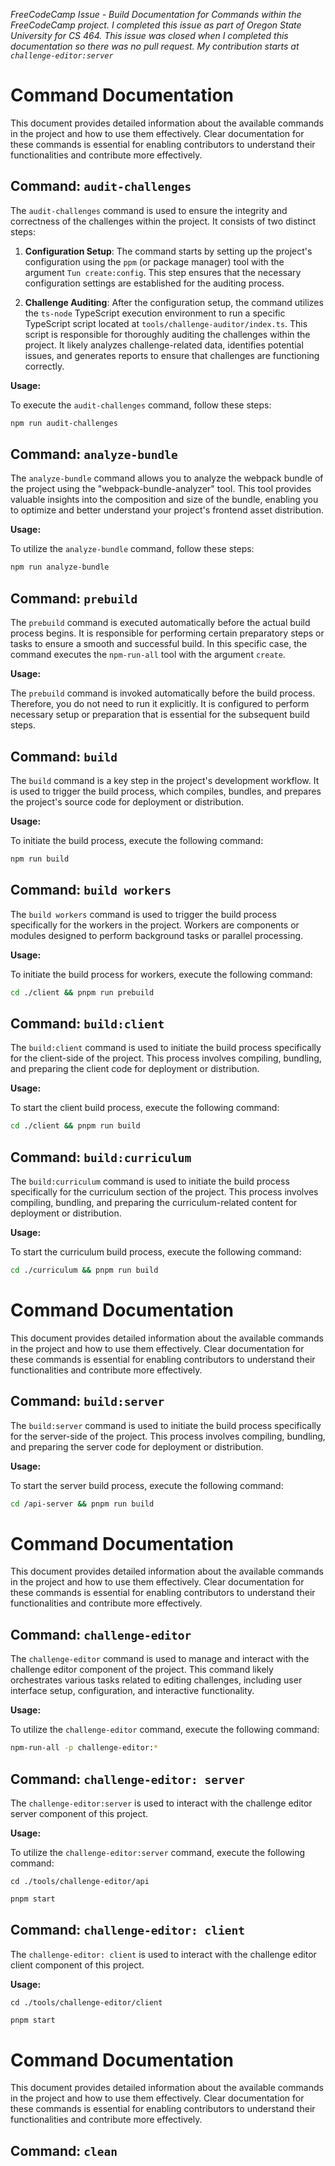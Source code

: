 _FreeCodeCamp Issue - Build Documentation for Commands within the FreeCodeCamp project.  I completed this issue as part of Oregon State
University for CS 464.  This issue was closed when I completed this documentation so there was no pull request. My contribution
starts at `challenge-editor:server`_
# Command Documentation

This document provides detailed information about the available commands in the project and how to use them effectively. Clear documentation for these commands is essential for enabling contributors to understand their functionalities and contribute more effectively.

## Command: `audit-challenges`

The `audit-challenges` command is used to ensure the integrity and correctness of the challenges within the project. It consists of two distinct steps:

1. **Configuration Setup**: The command starts by setting up the project's configuration using the `ppm` (or package manager) tool with the argument `Tun create:config`. This step ensures that the necessary configuration settings are established for the auditing process.

2. **Challenge Auditing**: After the configuration setup, the command utilizes the `ts-node` TypeScript execution environment to run a specific TypeScript script located at `tools/challenge-auditor/index.ts`. This script is responsible for thoroughly auditing the challenges within the project. It likely analyzes challenge-related data, identifies potential issues, and generates reports to ensure that challenges are functioning correctly.

**Usage:**

To execute the `audit-challenges` command, follow these steps:

```bash
npm run audit-challenges

```

## Command: `analyze-bundle`

The `analyze-bundle` command allows you to analyze the webpack bundle of the project using the "webpack-bundle-analyzer" tool. This tool provides valuable insights into the composition and size of the bundle, enabling you to optimize and better understand your project's frontend asset distribution.

**Usage:**

To utilize the `analyze-bundle` command, follow these steps:

```bash
npm run analyze-bundle
```

## Command: `prebuild`

The `prebuild` command is executed automatically before the actual build process begins. It is responsible for performing certain preparatory steps or tasks to ensure a smooth and successful build. In this specific case, the command executes the `npm-run-all` tool with the argument `create`.

**Usage:**

The `prebuild` command is invoked automatically before the build process. Therefore, you do not need to run it explicitly. It is configured to perform necessary setup or preparation that is essential for the subsequent build steps.


## Command: `build`

The `build` command is a key step in the project's development workflow. It is used to trigger the build process, which compiles, bundles, and prepares the project's source code for deployment or distribution.

**Usage:**

To initiate the build process, execute the following command:

```bash
npm run build

```

## Command: `build workers`

The `build workers` command is used to trigger the build process specifically for the workers in the project. Workers are components or modules designed to perform background tasks or parallel processing.

**Usage:**

To initiate the build process for workers, execute the following command:

```bash
cd ./client && pnpm run prebuild
```

## Command: `build:client`

The `build:client` command is used to initiate the build process specifically for the client-side of the project. This process involves compiling, bundling, and preparing the client code for deployment or distribution.

**Usage:**

To start the client build process, execute the following command:

```bash
cd ./client && pnpm run build
```

## Command: `build:curriculum`

The `build:curriculum` command is used to initiate the build process specifically for the curriculum section of the project. This process involves compiling, bundling, and preparing the curriculum-related content for deployment or distribution.

**Usage:**

To start the curriculum build process, execute the following command:

```bash
cd ./curriculum && pnpm run build
```
# Command Documentation

This document provides detailed information about the available commands in the project and how to use them effectively. Clear documentation for these commands is essential for enabling contributors to understand their functionalities and contribute more effectively.

## Command: `build:server`

The `build:server` command is used to initiate the build process specifically for the server-side of the project. This process involves compiling, bundling, and preparing the server code for deployment or distribution.

**Usage:**

To start the server build process, execute the following command:

```bash
cd /api-server && pnpm run build
```
# Command Documentation

This document provides detailed information about the available commands in the project and how to use them effectively. Clear documentation for these commands is essential for enabling contributors to understand their functionalities and contribute more effectively.

## Command: `challenge-editor`

The `challenge-editor` command is used to manage and interact with the challenge editor component of the project. This command likely orchestrates various tasks related to editing challenges, including user interface setup, configuration, and interactive functionality.

**Usage:**

To utilize the `challenge-editor` command, execute the following command:

```bash
npm-run-all -p challenge-editor:*

```

## Command: `challenge-editor: server`    

The `challenge-editor:server` is used to interact with the challenge editor server component of this project.  

**Usage:**

To utilize the `challenge-editor:server` command, execute the following command:

`cd ./tools/challenge-editor/api`

```bash
pnpm start
```
## Command: `challenge-editor: client`

The `challenge-editor: client` is used to interact with the challenge editor client component of this project.

**Usage:**

`cd ./tools/challenge-editor/client`

```bash
pnpm start
```
# Command Documentation

This document provides detailed information about the available commands in the project and how to use them effectively. Clear documentation for these commands is essential for enabling contributors to understand their functionalities and contribute more effectively.

## Command: `clean`


